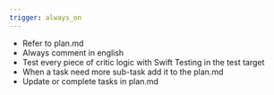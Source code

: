 ```yaml
---
trigger: always_on
---
```


- Refer to plan.md
- Always comment in english
- Test every piece of critic logic with Swift Testing in the test target
- When a task need more sub-task add it to the plan.md
- Update or complete tasks in plan.md